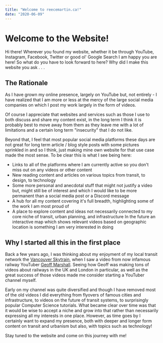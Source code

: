 ```yaml
---
title: "Welcome to reecemartin.ca!"
date: "2020-06-09"
---
```


# Welcome to the Website!

Hi there! Wherever you found my website, whether it be through YouTube, Instagram, Facebook, Twitter or good ol' Google Search I am happy you are here! So what do you have to look forward to here? Why did I make this website you ask . . . 

## The Rationale

As I have grown my online presence, largely on YouTube but, not entirely - I have realized that I am more or less at the mercy of the large social media companies on which I post my work largely in the form of videos. 

Of course I appreciate that websites and services such as those I use to both discuss and share my content exist, in the long term I think it is probably best to move away from them as they leave me with a lot of limitations and a certain long term "insecurity" that I do not like. 

Beyond that, I feel that most popular social media platforms these days are not great for long term article / blog style posts with some pictures sprinkled in and so I think, just making mine own website for that use case made the most sense. To be clear this is what I see being here: 

- Links to all of the platforms where I am currently active so you don't miss out on any videos or other content
- New reading content and articles on various topics from transit, to design, to technology
- Some more personal and anecdotal stuff that might not justify a video but, might still be of interest and which I would like to be more permanent than a social media post or a Discord message
- A hub for all my content covering it's full breadth, highlighting some of the work I am most proud of
- A place to explore content and ideas not necessarily connected to my core niche of transit, urban planning, and infrastructure
In the future an interactive map which shows relevant videos based on geographic location is something I am very interested in doing


## Why I started all this in the first place

Back a few years ago, I was thinking about my enjoyment of my local transit network the [Vancouver Skytrain](https://youtu.be/aLJOZesJmjE), when I saw a video from now infamous railway YouTuber [Geoff Marshall]([https://www.youtube.com/user/geofftech2](https://www.youtube.com/user/geofftech2)). Seeing how Geoff was making tons of videos about railways in the UK and London in particular, as well as the great success of those videos made me consider starting a YouTuber channel myself. 

Early on my channel was quite diversified and though I have removed most of the old videos I did everything from flyovers of famous cities and infrastructure, to videos on the future of transit systems, to surprisingly popular Computer Science tutorials. What became clear over time was that it would be wise to accept a niche and grow into that rather than necessarily expressing all my interests in one place. However, as time goes by I certainly want to expand my presence, both with deeper and longer form content on transit and urbanism but also, with topics such as technology!

Stay tuned to the website and come on this journey with me!



